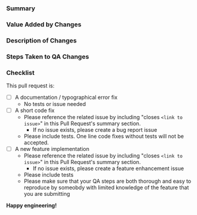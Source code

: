 <!-- Make sure that your title neatly summarizes the proposed changes -->

### Summary
<!-- Provide a short overview of the changes -->

### Value Added by Changes
<!-- Describe where and how the changes add value -->

### Description of Changes
<!-- Describe the changes in detail -->

### Steps Taken to QA Changes
<!-- Describe the steps that you have taken to make sure that your changes work as intended without breaking other functionality. These steps should be reproducible and easy to follow for other QA testers-->

### Checklist
<!-- go over following points. check them with an `x` if they do apply, (they turn into clickable checkboxes once the PR is submitted, so no need to do everything at once)

-->

This pull request is:

- [ ] A documentation / typographical error fix
	- No tests or issue needed
- [ ] A short code fix
	- Please reference the related issue by including "closes `<link to issue>`" in this Pull Request's summary section. 
        - If no issue exists, please create a bug report issue 
	- Please include tests. One line code fixes without tests will not be accepted.
- [ ] A new feature implementation
	- Please reference the related issue by including "closes `<link to issue>`" in this Pull Request's summary section. 
        - If no issue exists, please create a feature enhancement issue 
	- Please include tests
    - Please make sure that your QA steps are both thorough and easy to reproduce by someobdy with limited knowledge of the feature that you are submitting


**Happy engineering!**
